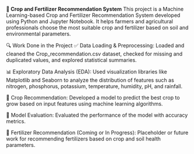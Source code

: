 **🌾 Crop and Fertilizer Recommendation System**
This project is a Machine Learning-based Crop and Fertilizer Recommendation System developed using Python and Jupyter Notebook. It helps farmers and agricultural professionals choose the most suitable crop and fertilizer based on soil and environmental parameters.

🔍 Work Done in the Project
✅ Data Loading & Preprocessing: Loaded and cleaned the Crop_recommendation.csv dataset, checked for missing and duplicated values, and explored statistical summaries.

📊 Exploratory Data Analysis (EDA): Used visualization libraries like Matplotlib and Seaborn to analyze the distribution of features such as nitrogen, phosphorus, potassium, temperature, humidity, pH, and rainfall.

🌱 Crop Recommendation: Developed a model to predict the best crop to grow based on input features using machine learning algorithms.

🧪 Model Evaluation: Evaluated the performance of the model with accuracy metrics.

🧾 Fertilizer Recommendation (Coming or In Progress): Placeholder or future work for recommending fertilizers based on crop and soil health parameters.
